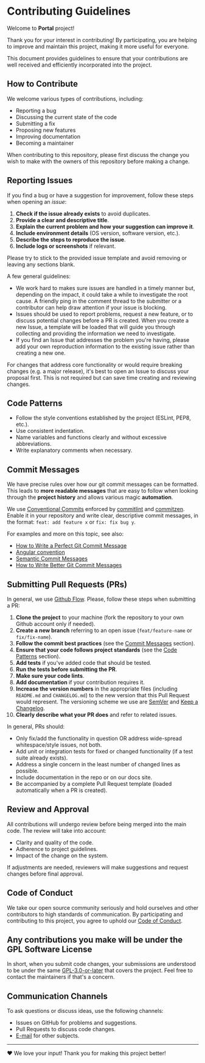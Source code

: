 # Contributing Guidelines

Welcome to **Portal** project!

Thank you for your interest in contributing! By participating, you are helping to improve and maintain this project, making it more useful for everyone.

This document provides guidelines to ensure that your contributions are well received and efficiently incorporated into the project.

## How to Contribute

We welcome various types of contributions, including:

- Reporting a bug
- Discussing the current state of the code
- Submitting a fix
- Proposing new features
- Improving documentation
- Becoming a maintainer

When contributing to this repository, please first discuss the change you wish to make with the owners of this repository before making a change.

## Reporting Issues

If you find a bug or have a suggestion for improvement, follow these steps when opening an _issue_:

1. **Check if the issue already exists** to avoid duplicates.
2. **Provide a clear and descriptive title**.
3. **Explain the current problem and how your suggestion can improve it**.
4. **Include environment details** (OS version, software version, etc.).
5. **Describe the steps to reproduce the issue**.
6. **Include logs or screenshots** if relevant.

Please try to stick to the provided issue template and avoid removing or leaving any sections blank.

A few general guidelines:

- We work hard to makes sure issues are handled in a timely manner but, depending on the impact, it could take a while to investigate the root cause. A friendly ping in the comment thread to the submitter or a contributor can help draw attention if your issue is blocking.
- Issues should be used to report problems, request a new feature, or to discuss potential changes before a PR is created. When you create a new Issue, a template will be loaded that will guide you through collecting and providing the information we need to investigate.
- If you find an Issue that addresses the problem you're having, please add your own reproduction information to the existing issue rather than creating a new one.

For changes that address core functionality or would require breaking changes (e.g. a major release), it's best to open an Issue to discuss your proposal first. This is not required but can save time creating and reviewing changes.

## Code Patterns

- Follow the style conventions established by the project (ESLint, PEP8, etc.).
- Use consistent indentation.
- Name variables and functions clearly and without excessive abbreviations.
- Write explanatory comments when necessary.

## Commit Messages

We have precise rules over how our git commit messages can be formatted. This leads to **more readable messages** that are easy to follow when looking through the **project history** and allows various magic **automation**.

We use [Conventional Commits](https://www.conventionalcommits.org/en/v1.0.0/) enforced by [commitlint](https://github.com/conventional-changelog/commitlint) and [commitzen](https://github.com/commitizen/cz-cli). Enable it in your repository and write clear, descriptive commit messages, in the format: `feat: add feature x` or `fix: fix bug y`.

For examples and more on this topic, see also:

- [How to Write a Perfect Git Commit Message](https://medium.com/@bruno-bernardes-tech/how-to-write-a-perfect-git-commit-message-b1e7a1537d51)
- [Angular convention](https://github.com/angular/angular/blob/22b96b9/CONTRIBUTING.md)
- [Semantic Commit Messages](https://gist.github.com/joshbuchea/6f47e86d2510bce28f8e7f42ae84c716)
- [How to Write Better Git Commit Messages](https://www.freecodecamp.org/news/how-to-write-better-git-commit-messages/)

## Submitting Pull Requests (PRs)

In general, we use [Github Flow](https://docs.github.com/en/get-started/using-github/github-flow#following-github-flow). Please, follow these steps when submitting a PR:

1. **Clone the project** to your machine (fork the repository to your own Github account only if needed).
2. **Create a new branch** referring to an open issue (`feat/feature-name` or `fix/fix-name`).
3. **Follow the commit best practices** (see the [Commit Messages](#commit-messages) section).
4. **Ensure that your code follows project standards** (see the [Code Patterns](#code-patterns) section).
5. **Add tests** if you've added code that should be tested.
6. **Run the tests before submitting the PR**.
7. **Make sure your code lints**.
8. **Add documentation** if your contribution requires it.
9. **Increase the version numbers** in the appropriate files (including `README.md` and `CHANGELOG.md`) to the new version that this
   Pull Request would represent. The versioning scheme we use are [SemVer](http://semver.org/) and [Keep a Changelog](http://keepachangelog.com/).
10. **Clearly describe what your PR does** and refer to related issues.

In general, PRs should:

- Only fix/add the functionality in question OR address wide-spread whitespace/style issues, not both.
- Add unit or integration tests for fixed or changed functionality (if a test suite already exists).
- Address a single concern in the least number of changed lines as possible.
- Include documentation in the repo or on our docs site.
- Be accompanied by a complete Pull Request template (loaded automatically when a PR is created).

## Review and Approval

All contributions will undergo review before being merged into the main code. The review will take into account:

- Clarity and quality of the code.
- Adherence to project guidelines.
- Impact of the change on the system.

If adjustments are needed, reviewers will make suggestions and request changes before final approval.

## Code of Conduct

We take our open source community seriously and hold ourselves and other contributors to high standards of communication. By participating and contributing to this project, you agree to uphold our [Code of Conduct](./CODE_OF_CONDUCT.md).

## Any contributions you make will be under the GPL Software License

In short, when you submit code changes, your submissions are understood to be under the same [GPL-3.0-or-later](https://choosealicense.com/licenses/gpl-3.0/) that covers the project. Feel free to contact the maintainers if that's a concern.

## Communication Channels

To ask questions or discuss ideas, use the following channels:

- Issues on GitHub for problems and suggestions.
- Pull Requests to discuss code changes.
- [E-mail](mailto:suporte@cmc.pr.gov.br) for other subjects.

---

:heart: We love your input! Thank you for making this project better!
